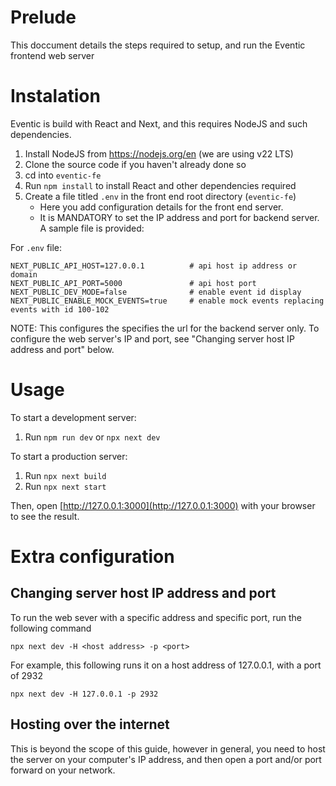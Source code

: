 # Prelude
This doccument details the steps required to setup, and run the Eventic frontend web server


# Instalation
Eventic is build with React and Next, and this requires NodeJS and such dependencies.
1. Install NodeJS from https://nodejs.org/en (we are using v22 LTS)
2. Clone the source code if you haven't already done so
3. cd into `eventic-fe`
4. Run `npm install` to install React and other dependencies required
5. Create a file titled `.env` in the front end root directory (`eventic-fe`) 
    - Here you add configuration details for the front end server.
    - It is MANDATORY to set the IP address and port for backend server. A sample file is provided:

For `.env` file:
```
NEXT_PUBLIC_API_HOST=127.0.0.1          # api host ip address or domain 
NEXT_PUBLIC_API_PORT=5000               # api host port 
NEXT_PUBLIC_DEV_MODE=false              # enable event id display
NEXT_PUBLIC_ENABLE_MOCK_EVENTS=true     # enable mock events replacing events with id 100-102
```
NOTE: This configures the specifies the url for the backend server only. To configure the web server's IP and port, see "Changing server host IP address and port" below.

# Usage

To start a development server:
1. Run `npm run dev` or `npx next dev`

To start a production server:
1. Run `npx next build`
2. Run `npx next start`


Then, open [http://127.0.0.1:3000](http://127.0.0.1:3000) with your browser to see the result.



# Extra configuration

## Changing server host IP address and port
To run the web sever with a specific address and specific port, run the following command
```shell
npx next dev -H <host address> -p <port>
```

For example, this following runs it on a host address of 127.0.0.1, with a port of 2932
```shell
npx next dev -H 127.0.0.1 -p 2932
```

## Hosting over the internet
This is beyond the scope of this guide, however in general, you need to host the server on your computer's IP address, and then open a port and/or port forward on your network.

